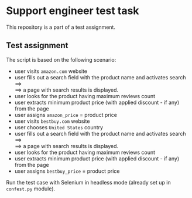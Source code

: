 # Support engineer test task

This repository is a part of a test assignment.

## Test assignment

The script is based on the following scenario:
- user visits `amazon.com` website
- user fills out a search field with the product name and activates search ==>  
==> a page with search results is displayed.
- user looks for the product having maximum reviews count 
- user extracts minimum product price (with applied discount - if any) from the page
- user assigns `amazon_price` = product price
- user visits `bestbuy.com` website
- user chooses `United States` country
- user fills out a search field with the product name and activates search ==>  
==> a page with search results is displayed.
- user looks for the product having maximum reviews count 
- user extracts minimum product price (with applied discount - if any) from the page
- user assigns `bestbuy_price` = product price

Run the test case with Selenium in headless mode (already set up in `confest.py` module). 

